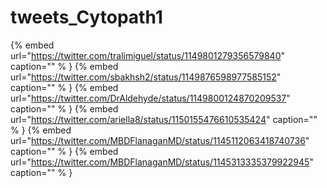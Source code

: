 # tweets_Cytopath1

{% embed url="https://twitter.com/tralimiguel/status/1149801279356579840"  caption="" % }
{% embed url="https://twitter.com/sbakhsh2/status/1149876598977585152"  caption="" % }
{% embed url="https://twitter.com/DrAldehyde/status/1149800124870209537"  caption="" % }
{% embed url="https://twitter.com/ariella8/status/1150155476610535424"  caption="" % }
{% embed url="https://twitter.com/MBDFlanaganMD/status/1145112063418740736"  caption="" % }
{% embed url="https://twitter.com/MBDFlanaganMD/status/1145313335379922945"  caption="" % }
